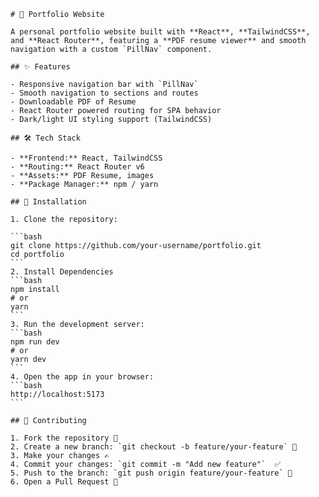     # 🌟 Portfolio Website

    A personal portfolio website built with **React**, **TailwindCSS**, and **React Router**, featuring a **PDF resume viewer** and smooth navigation with a custom `PillNav` component.

    ## ✨ Features

    - Responsive navigation bar with `PillNav`
    - Smooth navigation to sections and routes
    - Downloadable PDF of Resume
    - React Router powered routing for SPA behavior
    - Dark/light UI styling support (TailwindCSS)

    ## 🛠️ Tech Stack

    - **Frontend:** React, TailwindCSS  
    - **Routing:** React Router v6  
    - **Assets:** PDF Resume, images  
    - **Package Manager:** npm / yarn

    ## 🚀 Installation

    1. Clone the repository:

    ```bash
    git clone https://github.com/your-username/portfolio.git
    cd portfolio
    ```
    2. Install Dependencies
    ```bash
    npm install
    # or
    yarn
    ```
    3. Run the development server:
    ```bash
    npm run dev
    # or
    yarn dev
    ```
    4. Open the app in your browser:
    ```bash
    http://localhost:5173
    ```

    ## 🤝 Contributing

    1. Fork the repository 🍴
    2. Create a new branch: `git checkout -b feature/your-feature` 🌱
    3. Make your changes ✍️
    4. Commit your changes: `git commit -m "Add new feature"`  ✅
    5. Push to the branch: `git push origin feature/your-feature` 🚚
    6. Open a Pull Request 🔀